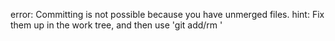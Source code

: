 error: Committing is not possible because you have unmerged files.
hint: Fix them up in the work tree, and then use 'git add/rm <file>'
